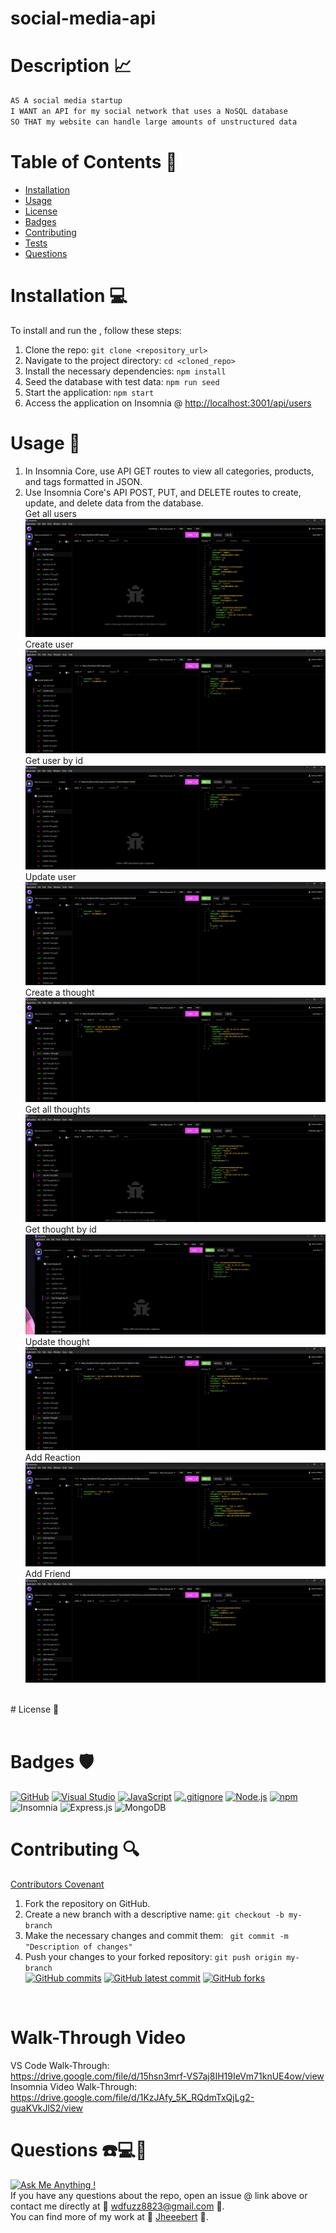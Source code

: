 # social-media-api

# Description 📈
```md
AS A social media startup
I WANT an API for my social network that uses a NoSQL database
SO THAT my website can handle large amounts of unstructured data
```
# Table of Contents 📓
  - [Installation](#installation)  
  - [Usage](#usage) 
  - [License](#license) 
  - [Badges](#badges) 
  - [Contributing](#contributing) 
  - [Tests](#tests) 
  - [Questions](#questions)
 
# Installation 💻
To install and run the , follow these steps: <br>

1. Clone the repo: `git clone <repository_url>`
2. Navigate to the project directory: `cd <cloned_repo>`
3. Install the necessary dependencies: `npm install`
4. Seed the database with test data: `npm run seed`
5. Start the application: `npm start`
6. Access the application on Insomnia @ [http://localhost:3001/api/users](http://localhost:3001/api/thoughts)
# Usage 📎
1. In Insomnia Core, use API GET routes to view all categories, products, and tags formatted in JSON.
2. Use Insomnia Core's API POST, PUT, and DELETE routes to create, update, and delete data from the database. <br>
Get all users <br>
![All users](/assets/images/getAllUsers.png) <br>
Create user <br>
![Create user](/assets/images/createUser.png) <br>
Get user by id <br>
![Get user by id](/assets/images/getUserById.png) <br>
Update user <br>
![Update user](/assets/images/updateUser.png) <br>
Create a thought <br>
![Create a thought](/assets/images/createAThought.png) <br>
Get all thoughts <br>
![Get all thoughts](/assets/images/getAllThoughts.png) <br>
Get thought by id <br>
![Get thought by id](/assets/images/getThoughtById.png) <br>
Update thought <br>
![Update thought](/assets/images/updateThought.png) <br>
Add Reaction <br>
![Add Reaction](/assets/images/addReaction.png) <br>
Add Friend <br>
![Add friend](/assets/images/addFriend.png) <br>
<br>
# License 📂
   <br> 
   <br> 

# Badges 🛡️
[![GitHub](https://img.shields.io/badge/--181717?logo=github&logoColor=ffffff)](https://github.com/)
[![Visual Studio](https://badgen.net/badge/icon/visualstudio?icon=visualstudio&label)](https://visualstudio.microsoft.com)
[![JavaScript](https://badgen.net/badge/icon/javascript?icon=javascript&label)](https://www.javascript.com/)
[![.gitignore](https://badgen.net/badge/icon/git?icon=git&label)](https://git-scm.com/doc)
[![Node.js](https://badgen.net/badge/icon/nodejs?icon=nodejs&label)](https://nodejs.org/)
[![npm](https://badgen.net/badge/icon/npm?icon=npm&label)](https://npmjs.com/)
![Insomnia](https://img.shields.io/badge/Insomnia-black?style=for-the-badge&logo=insomnia&logoColor=5849BE)
![Express.js](https://img.shields.io/badge/express.js-%23404d59.svg?style=for-the-badge&logo=express&logoColor=%2361DAFB)
![MongoDB](https://img.shields.io/badge/MongoDB-%234ea94b.svg?style=for-the-badge&logo=mongodb&logoColor=white)
# Contributing 🔍
  [Contributors Covenant](https://www.contributor-covenant.org/) <br>
1. Fork the repository on GitHub.
2. Create a new branch with a descriptive name: `git checkout -b my-branch`
3. Make the necessary changes and commit them: ` git commit -m "Description of changes"`
4. Push your changes to your forked repository: `git push origin my-branch` <br>
[![GitHub commits](https://badgen.net/github/commits/Jheeebert/social-media-api)](https://GitHub.com/Jheeebert/social-media-api/commit/)
[![GitHub latest commit](https://badgen.net/github/last-commit/Jheeebert/social-media-api)](https://GitHub.com/Jheeebert/social-media-api/commit/)
[![GitHub forks](https://img.shields.io/github/forks/Jheeebert/social-media-api.svg?style=social&label=Fork&maxAge=2592000)](https://GitHub.com/Jheeebert/social-media-api/network/)
  <br>

# Walk-Through Video
VS Code Walk-Through: <br>
https://drive.google.com/file/d/15hsn3mrf-VS7aj8IH19IeVm71knUE4ow/view <br>
Insomnia Video Walk-Through: <br>
https://drive.google.com/file/d/1KzJAfy_5K_RQdmTxQjLg2-guaKVkJlS2/view

# Questions ☎️💻📱
[![Ask Me Anything !](https://img.shields.io/badge/Ask%20me-anything-1abc9c.svg)](https://GitHub.com/Jheeebert/student-stats-backend) <br>
  If you have any questions about the repo, open an issue @ link above or contact me directly at 📧 wdfuzz8823@gmail.com 📧. <br>
  You can find more of my work at 🔖 [Jheeebert](https://github.com/Jheeebert/) 🔖. 